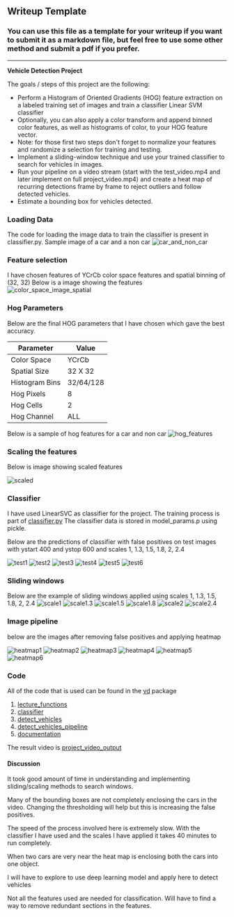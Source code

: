 ## Writeup Template
### You can use this file as a template for your writeup if you want to submit it as a markdown file, but feel free to use some other method and submit a pdf if you prefer.

---

**Vehicle Detection Project**

The goals / steps of this project are the following:

* Perform a Histogram of Oriented Gradients (HOG) feature extraction on a labeled training set of images and train a classifier Linear SVM classifier
* Optionally, you can also apply a color transform and append binned color features, as well as histograms of color, to your HOG feature vector. 
* Note: for those first two steps don't forget to normalize your features and randomize a selection for training and testing.
* Implement a sliding-window technique and use your trained classifier to search for vehicles in images.
* Run your pipeline on a video stream (start with the test_video.mp4 and later implement on full project_video.mp4) and create a heat map of recurring detections frame by frame to reject outliers and follow detected vehicles.
* Estimate a bounding box for vehicles detected.


### Loading Data
The code for loading the image data to train the classifier is present in classifier.py.
Sample image of a car and a non car
![car_and_non_car](https://github.com/VenkatRepaka/CarND-Vehicle-Detection/blob/master/documentation/car_and_non_car.png)

### Feature selection
I have chosen features of YCrCb color space features and spatial binning of (32, 32)
Below is a image showing the features
![color_space_image_spatial](https://github.com/VenkatRepaka/CarND-Vehicle-Detection/blob/master/documentation/color_space_image_spatial.jpg)


### Hog Parameters
Below are the final HOG parameters that I have chosen which gave the best accuracy.

| Parameter      | Value     |
|----------------|-----------|
| Color Space    | YCrCb     |
| Spatial Size   | 32 X 32   |
| Histogram Bins | 32/64/128 |
| Hog Pixels     | 8         |
| Hog Cells      | 2         |
| Hog Channel    | ALL       |

Below is a sample of hog features for a car and non car
![hog_features](https://github.com/VenkatRepaka/CarND-Vehicle-Detection/blob/master/documentation/hog_features.jpg)


### Scaling the features
Below is image showing scaled features

![scaled](https://github.com/VenkatRepaka/CarND-Vehicle-Detection/blob/master/documentation/scaled_features.jpg)


### Classifier
I have used LinearSVC as classifier for the project. The training process is part of [classifier.py](https://github.com/VenkatRepaka/CarND-Vehicle-Detection/blob/master/vd/classifier.py)
The classifier data is stored in model_params.p using pickle.

Below are the predictions of classifier with false positives on test images with ystart 400 and ystop 600 and scales 1, 1.3, 1.5, 1.8, 2, 2.4

![test1](https://github.com/VenkatRepaka/CarND-Vehicle-Detection/blob/master/documentation/prediction_test1.jpg)
![test2](https://github.com/VenkatRepaka/CarND-Vehicle-Detection/blob/master/documentation/prediction_test2.jpg)
![test3](https://github.com/VenkatRepaka/CarND-Vehicle-Detection/blob/master/documentation/prediction_test3.jpg)
![test4](https://github.com/VenkatRepaka/CarND-Vehicle-Detection/blob/master/documentation/prediction_test4.jpg)
![test5](https://github.com/VenkatRepaka/CarND-Vehicle-Detection/blob/master/documentation/prediction_test5.jpg)
![test6](https://github.com/VenkatRepaka/CarND-Vehicle-Detection/blob/master/documentation/prediction_test6.jpg)


### Sliding windows
Below are the example of sliding windows applied using scales 1, 1.3, 1.5, 1.8, 2, 2.4
![scale1](https://github.com/VenkatRepaka/CarND-Vehicle-Detection/blob/master/documentation/scale_1.jpg)
![scale1.3](https://github.com/VenkatRepaka/CarND-Vehicle-Detection/blob/master/documentation/scale_1.3.jpg)
![scale1.5](https://github.com/VenkatRepaka/CarND-Vehicle-Detection/blob/master/documentation/scale_1.5.jpg)
![scale1.8](https://github.com/VenkatRepaka/CarND-Vehicle-Detection/blob/master/documentation/scale_1.8.jpg)
![scale2](https://github.com/VenkatRepaka/CarND-Vehicle-Detection/blob/master/documentation/scale_2.jpg)
![scale2.4](https://github.com/VenkatRepaka/CarND-Vehicle-Detection/blob/master/documentation/scale_2.4.jpg)


### Image pipeline
below are the images after removing false positives and applying heatmap

![heatmap1](https://github.com/VenkatRepaka/CarND-Vehicle-Detection/blob/master/documentation/heatmap_test1.jpg)
![heatmap2](https://github.com/VenkatRepaka/CarND-Vehicle-Detection/blob/master/documentation/heatmap_test2.jpg)
![heatmap3](https://github.com/VenkatRepaka/CarND-Vehicle-Detection/blob/master/documentation/heatmap_test3.jpg)
![heatmap4](https://github.com/VenkatRepaka/CarND-Vehicle-Detection/blob/master/documentation/heatmap_test4.jpg)
![heatmap5](https://github.com/VenkatRepaka/CarND-Vehicle-Detection/blob/master/documentation/heatmap_test5.jpg)
![heatmap6](https://github.com/VenkatRepaka/CarND-Vehicle-Detection/blob/master/documentation/heatmap_test6.jpg)


### Code

All of the code that is used can be found in the [vd](https://github.com/VenkatRepaka/CarND-Vehicle-Detection/tree/master/vd) package
1. [lecture_functions](https://github.com/VenkatRepaka/CarND-Vehicle-Detection/blob/master/vd/lectures_functions.py)
2. [classifier](https://github.com/VenkatRepaka/CarND-Vehicle-Detection/blob/master/vd/classifier.py)
3. [detect_vehicles](https://github.com/VenkatRepaka/CarND-Vehicle-Detection/blob/master/vd/detect_vehicles.py)
4. [detect_vehicles_pipeline](https://github.com/VenkatRepaka/CarND-Vehicle-Detection/blob/master/vd/detect_vehicles_pipeline.py)
5. [documentation](https://github.com/VenkatRepaka/CarND-Vehicle-Detection/blob/master/vd/documentation_helper.py)

The result video is [project_video_output](https://github.com/VenkatRepaka/CarND-Vehicle-Detection/blob/master/project_video_output.mp4)

#### Discussion
It took good amount of time in understanding and implementing sliding/scaling methods to search windows.

Many of the bounding boxes are not completely enclosing the cars in the video. Changing the thresholding will help but this is increasing the false positives.

The speed of the process involved here is extremely slow. With the classifier I have used and the scales I have applied it takes 40 minutes to run completely.

When two cars are very near the heat map is enclosing both the cars into one object.

I will have to explore to use deep learning model and apply here to detect vehicles

Not all the features used are needed for classification. Will have to find a way to remove redundant sections in the features.